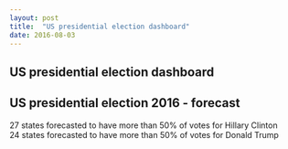 ```yaml
---
layout: post
title:  "US presidential election dashboard"
date: 2016-08-03
---
```


<h2>US presidential election dashboard</h2> 
<head>
  <meta charset="utf-8">
<link href='https://fonts.googleapis.com/css?family=Open+Sans:400,700' rel='stylesheet' type='text/css'>
<link rel="stylesheet" type="text/css" href="/js/chart1/stylesheet.css">
<script src="https://cdnjs.cloudflare.com/ajax/libs/d3/3.5.17/d3.min.js"></script>
</head>
<h2>US presidential election 2016 - forecast</h2>
<div class="explainer"><span class="state--banned">27 states</span> forecasted to have more than 50% of votes for Hillary Clinton</div>
<div class="explainer"><span class="state--reg">24 states</span> forecasted to have more than 50% of votes for Donald Trump</div>
<body>
<script id="grid" type="text/plain">
                                  ME
 AK                WI          VT NH
    WA ID MT ND MN IL MI    NY MA
    OR NV WY SD IA IN OH PA NJ CT RI
    CA UT CO NE MO KY WV VA MD DC DE
       AZ NM KS AR TN NC SC
             OK LA MS AL GA
    HI       TX             FL

</script>
    <script type="text/javascript" src="/js/chart11/cartogram.js"></script>
  </div>
</body>
